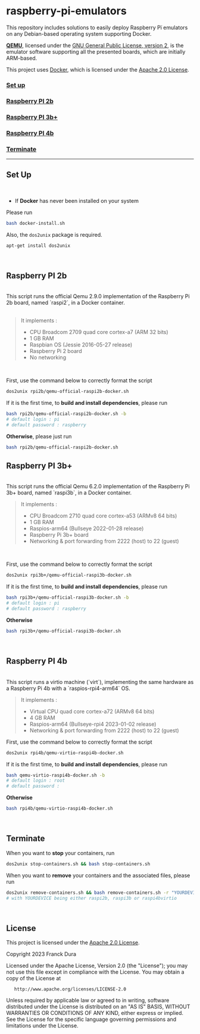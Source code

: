 # raspberry-pi-emulators
This repository includes solutions to easily deploy Raspberry Pï emulators on any Debian-based operating system supporting Docker.

[**QEMU**]("https://github.com/qemu/qemu"), licensed under the [GNU General Public License, version 2]("https://github.com/qemu/qemu/blob/master/COPYING"), is the emulator software supporting all the presented boards, which are initially ARM-based. 

This project uses [Docker]("https://github.com/docker/docker-ce-packaging"), which is licensed under the [Apache 2.0 License]("https://github.com/docker/docker-ce-packaging/blob/master/LICENSE").

### **[Set up](#setup)**<br>
### **[Raspberry PI 2b](#rpi2b)**<br>
### **[Raspberry PI 3b+](#rpi3b)**<br>
### **[Raspberry PI 4b](#rpi4b)**<br>
### **[Terminate](#terminate)**<br>


---


## <a id="setup"></a>**Set Up**

<br>

- If **Docker** has never been installed on your system

Please run


```Bash
bash docker-install.sh
```

Also, the `dos2unix` package is required.

```Bash
apt-get install dos2unix
```



<br>

## <a id="rpi2b"></a>**Raspberry PI 2b**
<br>
This script runs the official Qemu 2.9.0 implementation of the Raspberry Pi 2b board, named `raspi2`, in a Docker container.
<br><br>

> It implements :
> - CPU Broadcom 2709 quad core cortex-a7 (ARM 32 bits)
> - 1 GB RAM
> - Raspbian OS (Jessie 2016-05-27 release)
> - Raspberry Pi 2 board
> - No networking

<br>


First, use the command below to correctly format the script

```bash
dos2unix rpi2b/qemu-official-raspi2b-docker.sh
```
If it is the first time, to **build and install dependencies**, please run
```bash
bash rpi2b/qemu-official-raspi2b-docker.sh -b
# default login : pi
# default password : raspberry
```
**Otherwise**, please just run
```bash
bash rpi2b/qemu-official-raspi2b-docker.sh
``` 

## <a id="rpi3b"></a>**Raspberry PI 3b+**
<br>
This script runs the official Qemu 6.2.0 implementation of the Raspberry Pi 3b+ board, named `raspi3b`, in a Docker container.

<br>

> It implements :
> - CPU Broadcom 2710 quad core cortex-a53 (ARMv8 64 bits)
> - 1 GB RAM
> - Raspios-arm64 (Bullseye 2022-01-28 release)
> - Raspberry Pi 3b+ board
> - Networking & port forwarding from 2222 (host) to 22 (guest)


<br>

First, use the command below to correctly format the script 
```bash
dos2unix rpi3b+/qemu-official-raspi3b-docker.sh
```
If it is the first time, to **build and install dependencies**, please run
```bash
bash rpi3b+/qemu-official-raspi3b-docker.sh -b
# default login : pi
# default password : raspberry
```
**Otherwise** 
```bash
bash rpi3b+/qemu-official-raspi3b-docker.sh
``` 

<br>

## <a id="rpi4b"></a>**Raspberry PI 4b**
<br>
This script runs a virtio machine (`virt`), implementing the same hardware as a Raspberry Pi 4b with a `raspios-rpi4-arm64` OS.

<br>

> It implements :
> - Virtual CPU quad core cortex-a72 (ARMv8 64 bits)
> - 4 GB RAM
> - Raspios-arm64 (Bullseye-rpi4 2023-01-02 release)
> - Networking & port forwarding from 2222 (host) to 22 (guest)

First, use the command below to correctly format the script 
```bash
dos2unix rpi4b/qemu-virtio-raspi4b-docker.sh
```
If it is the first time, to **build and install dependencies**, please run
```bash
bash qemu-virtio-raspi4b-docker.sh -b
# default login : root
# default password : 
```
**Otherwise** 
```bash
bash rpi4b/qemu-virtio-raspi4b-docker.sh
``` 
<br>

## <a id="terminate"></a>**Terminate**

When you want to **stop** your containers, run
```bash
dos2unix stop-containers.sh && bash stop-containers.sh
```

When you want to **remove** your containers and the associated files, please run
```bash
dos2unix remove-containers.sh && bash remove-containers.sh -r "YOURDEVICE"
# with YOURDEVICE being either raspi2b, raspi3b or raspi4bvirtio
```

<br>

## **License**
This project is licensed under the [Apache 2.0 License](https://www.apache.org/licenses/LICENSE-2.0.txt).

Copyright 2023 Franck Dura

Licensed under the Apache License, Version 2.0 (the "License");
   you may not use this file except in compliance with the License.
   You may obtain a copy of the License at

       http://www.apache.org/licenses/LICENSE-2.0

   Unless required by applicable law or agreed to in writing, software
   distributed under the License is distributed on an "AS IS" BASIS,
   WITHOUT WARRANTIES OR CONDITIONS OF ANY KIND, either express or implied.
   See the License for the specific language governing permissions and
   limitations under the License.
